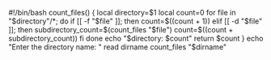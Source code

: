#!/bin/bash
count_files() {
  local directory=$1
  local count=0
  for file in "$directory"/*; do
    if [[ -f "$file" ]]; then
      count=$((count + 1))
    elif [[ -d "$file" ]]; then
      subdirectory_count=$(count_files "$file")
      count=$((count + subdirectory_count))
    fi
  done
  echo "$directory: $count"
  return $count
}
echo "Enter the directory name: "
read dirname
count_files "$dirname"
